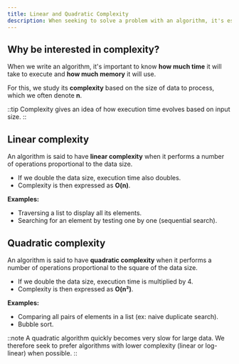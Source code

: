 ```yaml
---
title: Linear and Quadratic Complexity
description: When seeking to solve a problem with an algorithm, it's essential to measure its efficiency. Complexity allows estimating the necessary resources (time, memory) based on the size of data to process.
---
```


## Why be interested in complexity?
When we write an algorithm, it's important to know **how much time** it will take to execute and **how much memory** it will use.

For this, we study its **complexity** based on the size of data to process, which we often denote **n**.

::tip
Complexity gives an idea of how execution time evolves based on input size.
::

## Linear complexity
An algorithm is said to have **linear complexity** when it performs a number of operations proportional to the data size.

- If we double the data size, execution time also doubles.
- Complexity is then expressed as **O(n)**.

**Examples:**
- Traversing a list to display all its elements.
- Searching for an element by testing one by one (sequential search).

## Quadratic complexity
An algorithm is said to have **quadratic complexity** when it performs a number of operations proportional to the square of the data size.

- If we double the data size, execution time is multiplied by 4.
- Complexity is then expressed as **O(n²)**.

**Examples:**
- Comparing all pairs of elements in a list (ex: naive duplicate search).
- Bubble sort.

::note
A quadratic algorithm quickly becomes very slow for large data. We therefore seek to prefer algorithms with lower complexity (linear or log-linear) when possible.
::

